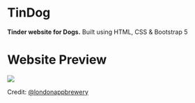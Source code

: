 # TinDog
**Tinder website for Dogs.**
Built using HTML, CSS & Bootstrap 5

<h1>Website Preview</h1>
<img src="http://user-images.githubusercontent.com/48546357/195953801-592424a5-0542-427d-bf9a-5860e6f42aec.png">


Credit: [@londonappbrewery](https://github.com/londonappbrewery/)
